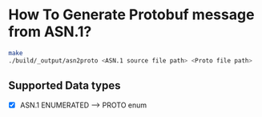 # How To Generate Protobuf message from ASN.1?

```bash
make 
./build/_output/asn2proto <ASN.1 source file path> <Proto file path> 
```


## Supported Data types

- [x] ASN.1 ENUMERATED --> PROTO enum
